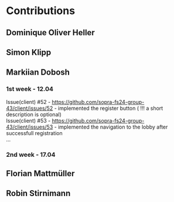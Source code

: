 # Contributions 

## Dominique Oliver Heller 

## Simon Klipp

## Markiian Dobosh

### 1st week - 12.04
Issue(client) #52 - https://github.com/sopra-fs24-group-43/client/issues/52 - implemented the register button ( !!! a short description is optional)  
Issue(client) #53 - https://github.com/sopra-fs24-group-43/client/issues/53 - implemented the navigation to the lobby after successfull registration  
...

### 2nd week - 17.04

## Florian Mattmüller

## Robin Stirnimann
